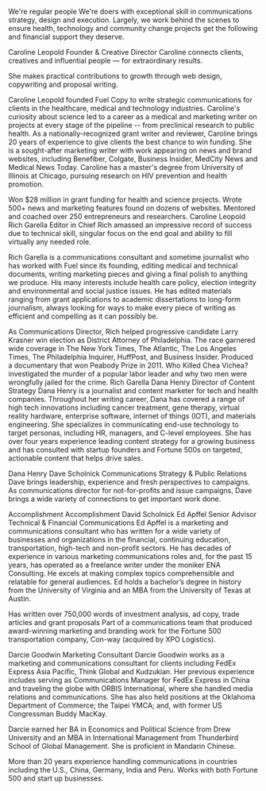 We're regular people
We're doers with exceptional skill in communications strategy, design and execution. Largely, we work behind the scenes to ensure health, technology and community change projects get the following and financial support they deserve.

Caroline Leopold
Founder & Creative Director
Caroline connects clients, creatives and influential people — for extraordinary results.

She makes practical contributions to growth through web design, copywriting and proposal writing.

Caroline Leopold founded Fuel Copy to write strategic communications for clients in the healthcare, medical and technology industries. Caroline's curiosity about science led to a career as a medical and marketing writer on projects at every stage of the pipeline -- from preclinical research to public health. As a nationally-recognized grant writer and reviewer, Caroline brings 20 years of experience to give clients the best chance to win funding. She is a sought-after marketing writer with work appearing on news and brand websites, including Benefiber, Colgate, Business Insider, MedCity News and Medical News Today. Caroline has a master's degree from University of Illinois at Chicago, pursuing research on HIV prevention and health promotion.

Won $28 million in grant funding for health and science projects.
Wrote 500+ news and marketing features found on dozens of websites.
Mentored and coached over 250 entrepreneurs and researchers.
Caroline Leopold
Rich Garella
Editor in Chief
Rich amassed an impressive record of success due to technical skill, singular focus on the end goal and ability to fill virtually any needed role.

Rich Garella is a communications consultant and sometime journalist who has worked with Fuel since its founding, editing medical and technical documents, writing marketing pieces and giving a final polish to anything we produce. His many interests include health care policy, election integrity and environmental and social justice issues. He has edited materials ranging from grant applications to academic dissertations to long-form journalism, always looking for ways to make every piece of writing as efficient and compelling as it can possibly be.

As Communications Director, Rich helped progressive candidate Larry Krasner win election as District Attorney of Philadelphia. The race garnered wide coverage in The New York Times, The Atlantic, The Los Angeles Times, The Philadelphia Inquirer, HuffPost, and Business Insider.
Produced a documentary that won Peabody Prize in 2011. Who Killed Chea Vichea? investigated the murder of a popular labor leader and why two men were wrongfully jailed for the crime.
Rich Garella
Dana Henry
Director of Content Strategy
Dana Henry is a journalist and content marketer for tech and health companies. Throughout her writing career, Dana has covered a range of high tech innovations including cancer treatment, gene therapy, virtual reality hardware, enterprise software, internet of things (IOT), and materials engineering. She specializes in communicating end-use technology to target personas, including HR, managers, and C-level employees. She has over four years experience leading content strategy for a growing business and has consulted with startup founders and Fortune 500s on targeted, actionable content that helps drive sales.

Dana Henry
Dave Scholnick
Communications Strategy & Public Relations
Dave brings leadership, experience and fresh perspectives to campaigns. As communications director for not-for-profits and issue campaigns, Dave brings a wide variety of connections to get important work done.

Accomplishment
Accomplishment
David Scholnick
Ed Apffel
Senior Advisor
Technical & Financial Communications
Ed Apffel is a marketing and communications consultant who has written for a wide variety of businesses and organizations in the financial, continuing education, transportation, high-tech and non-profit sectors. He has decades of experience in various marketing communications roles and, for the past 15 years, has operated as a freelance writer under the moniker ENA Consulting. He excels at making complex topics comprehensible and relatable for general audiences. Ed holds a bachelor’s degree in history from the University of Virginia and an MBA from the University of Texas at Austin.

Has written over 750,000 words of investment analysis, ad copy, trade articles and grant proposals
Part of a communications team that produced award-winning marketing and branding work for the Fortune 500 transportation company, Con-way (acquired by XPO Logistics).

Darcie Goodwin
Marketing Consultant
Darcie Goodwin works as a marketing and communications consultant for clients including FedEx Express Asia Pacific, Think Global and Kudzukian. Her previous experience includes serving as Communications Manager for FedEx Express in China and traveling the globe with ORBIS International, where she handled media relations and communications. She has also held positions at the Oklahoma Department of Commerce; the Taipei YMCA; and, with former US Congressman Buddy MacKay.

Darcie earned her BA in Economics and Political Science from Drew University and an MBA in International Management from Thunderbird School of Global Management. She is proficient in Mandarin Chinese.

More than 20 years experience handling communications in countries including the U.S., China, Germany, India and Peru.
Works with both Fortune 500 and start up businesses.